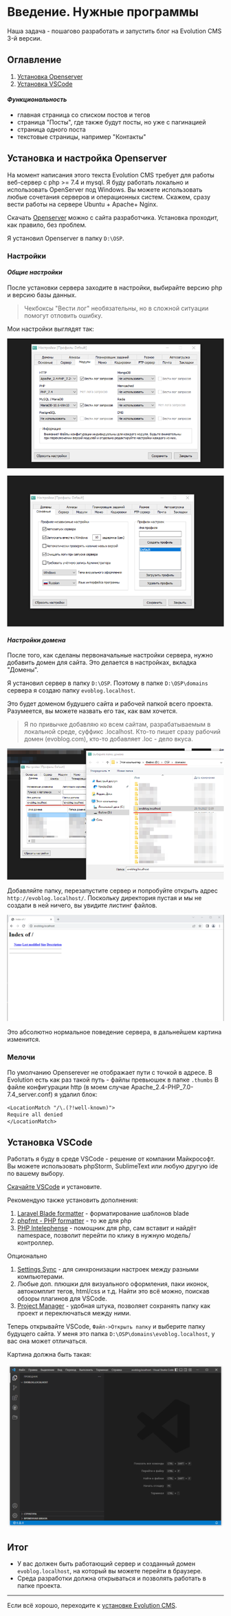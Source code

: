 # Введение. Нужные программы

Наша задача - пошагово разработать и запустить блог на Evolution CMS 3-й версии.

## Оглавление

1. [Установка Openserver](#part1)
2. [Установка VSCode](#part2)

#### _Функциональность_

- главная страница со списком постов и тегов
- страница "Посты", где также будут посты, но уже с пагинацией
- страница одного поста
- текстовые страницы, например "Контакты"

## Установка и настройка Openserver <a name="part1"></a>

На момент написания этого текста Evolution CMS требует для работы веб-сервер с php >= 7.4 и mysql.
Я буду работать локально и использовать OpenServer под Windows. Вы можете использовать любые сочетания серверов и операционных систем. Скажем, сразу вести работы на сервере Ubuntu + Apache+ Nginx.

Скачать [Openserver](https://ospanel.io/) можно с сайта разработчика. Установка проходит, как правило, без проблем.

Я установил Openserver в папку `D:\OSP`.

### Настройки

#### _Общие настройки_

После установки сервера заходите в настройки, выбирайте версию php и версию базы данных.

> Чекбоксы "Вести лог" необязательны, но в сложной ситуации помогут отловить ошибку.

Мои настройки выглядят так:

![openserver settings](assets/images/s1.png)

![openserver settings](assets/images/s2.png)

#### _Настройки домена_

После того, как сделаны первоначальные настройки сервера, нужно добавить домен для сайта. Это делается в настройках, вкладка "Домены".

Я установил сервер в папку `D:\OSP`. Поэтому в папке `D:\OSP\domains` сервера я создаю папку `evoblog.localhost`.

Это будет доменом будушего сайта и рабочей папкой всего проекта. Разумеется, вы можете назвать его так, как вам хочется.

> Я по привычке добавляю ко всем сайтам, разрабатываемым в локальной среде, суффикс .localhost. Кто-то пишет сразу рабочий домен (evoblog.com), кто-то добавляет .loc - дело вкуса.

![openserver add domain](assets/images/s3.png)

Добавляйте папку, перезапустите сервер и попробуйте открыть адрес `http://evoblog.localhost/`.
Поскольку директория пустая и мы не создали в ней ничего, вы увидите листинг файлов.

![openserver indexof](assets/images/s4.png)

Это абсолютно нормальное поведение сервера, в дальнейшем картина изменится.

### Мелочи
По умолчанию Openserever не отображает пути с точкой в адресе. В Evolution есть как раз такой путь - файлы превьюшек в папке `.thumbs`
В файле конфигурации http (в моем случае Apache_2.4-PHP_7.0-7.4_server.conf) я удалил блок:

```
<LocationMatch "/\.(?!well-known)">
Require all denied
</LocationMatch>
```

## Установка VSCode <a name="part2"></a>

Работать я буду в среде VSCode - решение от компании Майкрософт.
Вы можете использовать phpStorm, SublimeText или любую другую ide по вашему выбору.

[Скачайте VSCode](https://code.visualstudio.com/) и установите.

Рекомендую также установить дополнения:

1. [Laravel Blade formatter](https://marketplace.visualstudio.com/items?itemName=shufo.vscode-blade-formatter) - форматирование шаблонов blade
2. [phpfmt - PHP formatter](https://marketplace.visualstudio.com/items?itemName=kokororin.vscode-phpfmt) - то же для php
3. [PHP Intelephense](https://marketplace.visualstudio.com/items?itemName=bmewburn.vscode-intelephense-client) - помощник для php, сам вставит и найдёт namespace, позволит перейти по клику в нужную модель/контроллер.

Опционально

1. [Settings Sync](https://marketplace.visualstudio.com/items?itemName=Shan.code-settings-sync) - для синхронизации настроек между разными компьютерами.
2. Любые доп. плюшки для визуального оформления, паки иконок, автокомплит тегов, html/css и т.д. Найти это всё можно, поискав обзоры плагинов для VSCode.
3. [Project Manager](https://marketplace.visualstudio.com/items?itemName=alefragnani.project-manager) - удобная штука, позволяет сохранять папку как проект и переключаться между ними.

Теперь открывайте VSCode, `Файл->Открыть папку` и выберите папку будущего сайта. У меня это папка `D:\OSP\domains\evoblog.localhost`, у вас она может отличаться.

Картина должна быть такая:

![vscode](assets/images/s5.png)

## Итог

- У вас должен быть работающий сервер и созданный домен `evoblog.localhost`, на который вы можете перейти в браузере.
- Среда разработки должна открываться и позволять работать в папке проекта.

---

Если всё хорошо, переходите к [установке Evolution CMS](/002_%D0%A3%D1%81%D1%82%D0%B0%D0%BD%D0%BE%D0%B2%D0%BA%D0%B0%20Evolution%20CMS.md).
